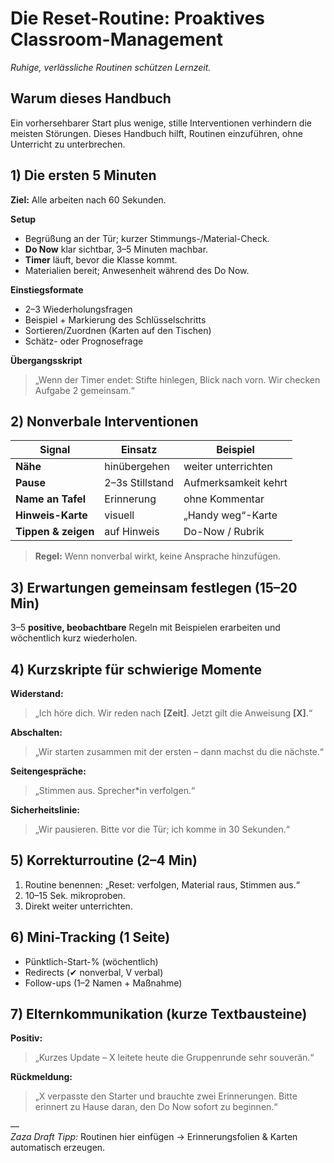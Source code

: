 ﻿# Die Reset-Routine: Proaktives Classroom-Management
*Ruhige, verlässliche Routinen schützen Lernzeit.*

## Warum dieses Handbuch
Ein vorhersehbarer Start plus wenige, stille Interventionen verhindern die meisten Störungen. Dieses Handbuch hilft, Routinen einzuführen, ohne Unterricht zu unterbrechen.

## 1) Die ersten 5 Minuten
**Ziel:** Alle arbeiten nach 60 Sekunden.

**Setup**
- Begrüßung an der Tür; kurzer Stimmungs-/Material-Check.
- **Do Now** klar sichtbar, 3–5 Minuten machbar.
- **Timer** läuft, bevor die Klasse kommt.
- Materialien bereit; Anwesenheit während des Do Now.

**Einstiegsformate**
- 2–3 Wiederholungsfragen
- Beispiel + Markierung des Schlüsselschritts
- Sortieren/Zuordnen (Karten auf den Tischen)
- Schätz- oder Prognosefrage

**Übergangsskript**
> „Wenn der Timer endet: Stifte hinlegen, Blick nach vorn. Wir checken Aufgabe 2 gemeinsam.“

## 2) Nonverbale Interventionen
| Signal | Einsatz | Beispiel |
|---|---|---|
| **Nähe** | hinübergehen | weiter unterrichten |
| **Pause** | 2–3s Stillstand | Aufmerksamkeit kehrt |
| **Name an Tafel** | Erinnerung | ohne Kommentar |
| **Hinweis-Karte** | visuell | „Handy weg“-Karte |
| **Tippen & zeigen** | auf Hinweis | Do-Now / Rubrik |

> **Regel:** Wenn nonverbal wirkt, keine Ansprache hinzufügen.

## 3) Erwartungen gemeinsam festlegen (15–20 Min)
3–5 **positive, beobachtbare** Regeln mit Beispielen erarbeiten und wöchentlich kurz wiederholen.

## 4) Kurzskripte für schwierige Momente
**Widerstand:**  
> „Ich höre dich. Wir reden nach **[Zeit]**. Jetzt gilt die Anweisung **[X]**.“

**Abschalten:**  
> „Wir starten zusammen mit der ersten – dann machst du die nächste.“

**Seitengespräche:**  
> „Stimmen aus. Sprecher*in verfolgen.“

**Sicherheitslinie:**  
> „Wir pausieren. Bitte vor die Tür; ich komme in 30 Sekunden.“

## 5) Korrekturroutine (2–4 Min)
1. Routine benennen: „Reset: verfolgen, Material raus, Stimmen aus.“
2. 10–15 Sek. mikroproben.
3. Direkt weiter unterrichten.

## 6) Mini-Tracking (1 Seite)
- Pünktlich-Start-% (wöchentlich)
- Redirects (✔ nonverbal, V verbal)
- Follow-ups (1–2 Namen + Maßnahme)

## 7) Elternkommunikation (kurze Textbausteine)
**Positiv:**  
> „Kurzes Update – X leitete heute die Gruppenrunde sehr souverän.“

**Rückmeldung:**  
> „X verpasste den Starter und brauchte zwei Erinnerungen. Bitte erinnert zu Hause daran, den Do Now sofort zu beginnen.“

—  
*Zaza Draft Tipp:* Routinen hier einfügen → Erinnerungsfolien & Karten automatisch erzeugen.
